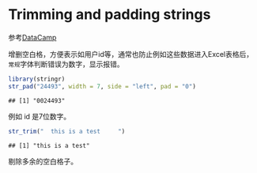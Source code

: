 Trimming and padding strings
================

参考[DataCamp](https://campus.datacamp.com/courses/cleaning-data-in-r/1828?ex=6)

增删空白格，方便表示如用户id等，通常也防止例如这些数据进入Excel表格后，`常规`字体判断错误为数字，显示报错。

``` r
library(stringr)
str_pad("24493", width = 7, side = "left", pad = "0")
```

    ## [1] "0024493"

例如 id 是7位数字。

``` r
str_trim("  this is a test     ")
```

    ## [1] "this is a test"

剔除多余的空白格子。
